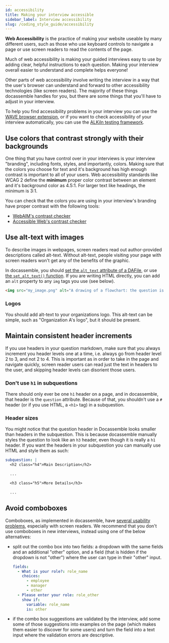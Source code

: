 ```yaml
---
id: accessibility
title: Making your interview accessible 
sidebar_label: Interview accessibility
slug: /coding_style_guide/accessibility
---
```


**Web Accessibility** is the practice of making your website useable by many different users, such as those who use keyboard controls to navigate a page or use screen readers to read the contents of the page.

Much of web accessibility is making your guided interviews easy to use by adding clear, helpful instructions to each question. Making your interview overall easier to understand and complete helps everyone!

Other parts of web accessibility involve writing the interview in a way that the user's browser can understand and forward to other accessibility technologies (like screen readers). The majority of these things docassemble handles for you, but there are some things that you'll have to adjust in your interview.

To help you find accessibility problems in your interview you can use the [WAVE browser extension](https://wave.webaim.org/extension/), or if you want to check accessibility of your interview automatically, you can use the [ALKiln testing framework](../automated_testing.md#accessibility).

## Use colors that contrast strongly with their backgrounds

One thing that you have control over in your interviews is your interview "branding", including fonts, styles, and importantly, colors. Making sure that the colors you choose for text and it's background has high enough contrast is important to all of your users. Web accessibility standards like WCAG 2 define the **minimum** proper color contrast between an element and it's background color as 4.5:1. For larger text like headings, the minimum is 3:1.

You can check that the colors you are using in your interview's branding have proper contrast with the following tools:

* [WebAIM's contrast checker](https://webaim.org/resources/contrastchecker/)
* [Accessible Web's contrast checker](https://accessibleweb.com/color-contrast-checker/)

## Use alt-text with images

To describe images in webpages, screen readers read out author-provided descriptions called alt-text. Without alt-text, people visiting your page with screen readers won't get any of the benefits of the graphic.

In docassemble, you should [set the `alt_text` attribute of a DAFile](https://docassemble.org/docs/objects.html#DAFile), or use [the `set_alt_text()` function](https://docassemble.org/docs/objects.html#DAFile.set_alt_text). If you are writing HTML directly, you can add an `alt` property to any `img` tags you use (see below).

```html
<img src="my_image.png" alt="A drawing of a flowchart: the question is 'do you have any children?', the option 'yes' leads to 'scenario 1', and the option 'no' leads to 'scenario 2'."/>
```

### Logos

You should add alt-text to your organizations logo. This alt-text can be simple, such as "Organization A's logo", but it should be present.

## Maintain consistent header increments

If you use headers in your question markdown, make sure that you always increment you header levels one at a time, i.e. always go from header level 2 to 3, and not 2 to 4. This is important as in order to take in the page and navigate quickly, screen reader users can read just the text in headers to the user, and skipping header levels can disorient those users.

### Don't use `h1` in subquestions

There should only ever be one `h1` header on a page, and in docassemble, that header is the `question` attribute. Because of that, you shouldn't use a `#` header (or if you use HTML, a `<h1>` tag) in a subquestion.

### Header sizes

You might notice that the question header in Docassemble looks smaller than headers in the subquestion. This is because docassemble manually styles the question to
look like an `h3` header, even though it is really a `h1` header. If you want the headers in your subquestion you can manually use HTML and style them as such:

```yaml
subquestion: |
  <h2 class="h4">Main Description</h2>

  ...

  <h3 class="h5">More Details</h3>

  ...

```

## Avoid comboboxes

Comboboxes, as implemented in docassemble, have [several usability problems](https://github.com/SuffolkLITLab/docassemble-AssemblyLine/issues/548), especially with screen readers. We recommend that you don't use comboboxes in new interviews, instead using one of the below alternatives:

* split out the combo box into two fields: a dropdown with the same fields and an additional "other" option, and a field (that is hidden if the dropdown is not "other") where the user can type in their "other" input.

  ```yaml
  fields:
    - What is your role?: role_name
      choices:
        - employee
        - manager
        - other
    - Please enter your role: role_other
      show if:
        variable: role_name
        is: other
  ```

* if the combo box suggestions are validated by the interview, add some some of those suggestions into examples on the page (which makes them easier to discover for some users) and turn the field into a text input where the validation errors are descriptive.
